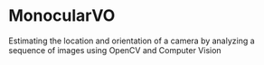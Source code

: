 # MonocularVO
Estimating the location and orientation of a camera by analyzing a sequence of images using OpenCV and Computer Vision
